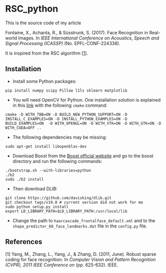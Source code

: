 # RSC_python

This is the source code of my article

Fontaine, X., Achanta, R., & Süsstrunk, S. (2017). Face Recognition in Real-world Images. In *IEEE International Conference on Acoustics, Speech and Signal Processing (ICASSP)* (No. EPFL-CONF-224338).

It is inspired from the RSC algorithm [[1](#rsc)].

## Installation

+ Install some Python packages:
```
pip install numpy scipy Pillow l1ls sklearn matplotlib
```

+ You will need OpenCV for Python. One installation solution is explained in this [link](https://junise.wordpress.com/2015/05/18/how-to-install-opencv-2-4-10-in-ubuntu-14-04-lts/) with the following `cmake` command:
```
cmake -D WITH_TBB=ON -D BUILD_NEW_PYTHON_SUPPORT=ON -D INSTALL_C_EXAMPLES=ON -D INSTALL_PYTHON_EXAMPLES=ON -D BUILD_EXAMPLES=ON  -D WITH_OPENGL=ON -D WITH_VTK=ON -D WITH_GTK=ON -D WITH_CUDA=OFF ..
```

+ The following dependencies may be missing:
```
sudo apt-get install libopenblas-dev
```

+ Download Boost from the [Boost official website](http://boost.org) and go to the boost directory and run the following commands:
```
./bootstrap.sh --with-libraries=python
./b2
sudo ./b2 install
```

+ Then download DLIB:
```
git clone https://github.com/davisking/dlib.git
git checkout tags/v19.0 # current version did not work for me
sudo python setup.py install
export LD_LIBRARY_PATH=$LD_LIBRARY_PATH:/usr/local/lib
```

+ Change the path to `haarcascade_frontalface_default.xml` and to the `shape_predictor_68_face_landmarks.dat` file in the `config.py` file.

## References

[<a name="#rsc">1</a>] Yang, M., Zhang, L., Yang, J., & Zhang, D. (2011, June). Robust sparse coding for face recognition. In *Computer Vision and Pattern Recognition (CVPR), 2011 IEEE Conference on* (pp. 625-632). IEEE.
